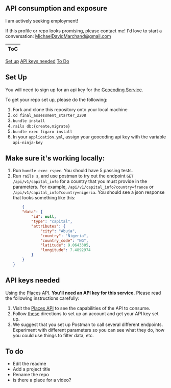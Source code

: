 ## API consumption and exposure

I am actively seeking employment!

If this profile or repo looks promising, please contact me! I'd love to start a conversation: <MichaelDavidMarchand@gmail.com>

|ToC|
|---|
[Set up](#set-up)
[API keys needed](#api-keys-needed)
[To Do](#to-do)


## Set Up 

You will need to sign up for an api key for the [Geocoding Service](https://api-ninjas.com/api/geocoding).

To get your repo set up, please do the following: 
1. Fork and clone this repository onto your local machine
2. `cd final_assessment_starter_2208`
3. `bundle install`
4. `rails db:{create,migrate}`
5. `bundle exec figaro install`
6. In your `application.yml`, assign your geocoding api key with the variable `api-ninja-key`

## Make sure it's working locally: 
1. Run `bundle exec rspec`. You should have 5 passing tests. 
2. Run `rails s`, and use postman to try out the endpoint `GET /api/v1/capital_info` for a country that you must provide in the parameters. For example, `/api/v1/capital_info?country=france` or `/api/v1/capital_info?country=nigeria`. You should see a json response that looks something like this: 
    ```json
        {
        "data": {
            "id": null,
            "type": "capital",
            "attributes": {
                "city": "Abuja",
                "country": "Nigeria",
                "country_code": "NG",
                "latitude": 9.0643305,
                "longitude": 7.4892974
            }
        }
    }
    ```

## API keys needed

Using the [Places API](https://apidocs.geoapify.com/docs/places/#about). **You'll need an API key for this service.** Please read the following instructions carefully:

1. Visit the [Places API](https://apidocs.geoapify.com/docs/places/#about) to see the capabilities of the API to consume.
2. Follow [these](https://apidocs.geoapify.com/docs/places/#about:~:text=Authentication%20and%20API%20key) directions to set up an account and get your API key set up. 
3. We suggest that you set up Postman to call several different endpoints. Experiment with different parameters so you can see what they do, how you could use things to filter data, etc.

## To do

- Edit the readme
- Add a project title
- Rename the repo 
- is there a place for a video? 
